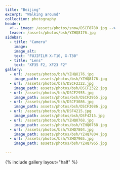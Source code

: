 ```yaml
---
title: "Beijing"
excerpt: "Walking around"
collection: photography
header:
  <!-- image: /assets/photos/snow/DSCF8780.jpg -->
  teaser: /assets/photos/bsh/YZHQ8176.jpg
sidebar:
  - title: "Camera"
    image: 
    image_alt: 
    text: "FUJIFILM X-T10, X-T30"
  - title: "Lens"
    text: "XF35 F2, XF23 F2"
gallery:
  - url: /assets/photos/bsh/YZHQ8176.jpg
    image_path: assets/photos/bsh/YZHQ8176.jpg
  - url: /assets/photos/bsh/DSCF2322.jpg
    image_path: assets/photos/bsh/DSCF2322.jpg
  - url: /assets/photos/bsh/DSCF2955.jpg
    image_path: assets/photos/bsh/DSCF2955.jpg
  - url: /assets/photos/bsh/DSCF3086.jpg
    image_path: assets/photos/bsh/DSCF3086.jpg
  - url: /assets/photos/bsh/DSF4215.jpg
    image_path: assets/photos/bsh/DSF4215.jpg
  - url: /assets/photos/bsh/YZHQ0768.jpg
    image_path: assets/photos/bsh/YZHQ0768.jpg
  - url: /assets/photos/bsh/YZHQ7804.jpg
    image_path: assets/photos/bsh/YZHQ7804.jpg
  - url: /assets/photos/bsh/YZHQ7965.jpg
    image_path: assets/photos/bsh/YZHQ7965.jpg
  
---
```



{% include gallery layout="half" %}
